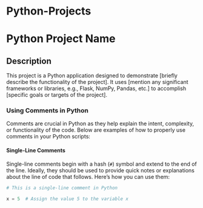 # Python-Projects
 
# Python Project Name

## Description

This project is a Python application designed to demonstrate [briefly describe the functionality of the project]. It uses [mention any significant frameworks or libraries, e.g., Flask, NumPy, Pandas, etc.] to accomplish [specific goals or targets of the project].

### Using Comments in Python

Comments are crucial in Python as they help explain the intent, complexity, or functionality of the code. Below are examples of how to properly use comments in your Python scripts:

#### Single-Line Comments

Single-line comments begin with a hash (`#`) symbol and extend to the end of the line. Ideally, they should be used to provide quick notes or explanations about the line of code that follows. Here’s how you can use them:

```python
# This is a single-line comment in Python

x = 5  # Assign the value 5 to the variable x
